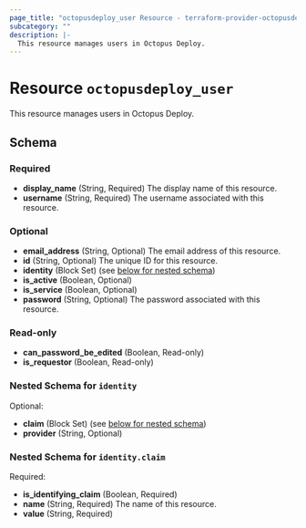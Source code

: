 ```yaml
---
page_title: "octopusdeploy_user Resource - terraform-provider-octopusdeploy"
subcategory: ""
description: |-
  This resource manages users in Octopus Deploy.
---
```


# Resource `octopusdeploy_user`

This resource manages users in Octopus Deploy.



## Schema

### Required

- **display_name** (String, Required) The display name of this resource.
- **username** (String, Required) The username associated with this resource.

### Optional

- **email_address** (String, Optional) The email address of this resource.
- **id** (String, Optional) The unique ID for this resource.
- **identity** (Block Set) (see [below for nested schema](#nestedblock--identity))
- **is_active** (Boolean, Optional)
- **is_service** (Boolean, Optional)
- **password** (String, Optional) The password associated with this resource.

### Read-only

- **can_password_be_edited** (Boolean, Read-only)
- **is_requestor** (Boolean, Read-only)

<a id="nestedblock--identity"></a>
### Nested Schema for `identity`

Optional:

- **claim** (Block Set) (see [below for nested schema](#nestedblock--identity--claim))
- **provider** (String, Optional)

<a id="nestedblock--identity--claim"></a>
### Nested Schema for `identity.claim`

Required:

- **is_identifying_claim** (Boolean, Required)
- **name** (String, Required) The name of this resource.
- **value** (String, Required)


